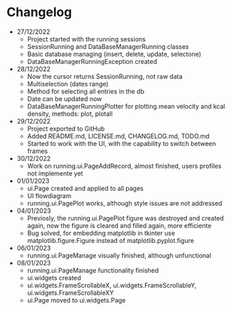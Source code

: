 # Changelog
+ 27/12/2022
  - Project started with the running sessions
  - SessionRunning and DataBaseManagerRunning classes
  - Basic database managing (insert, delete, update, selectone)
  - DataBaseManagerRunningException created
+ 28/12/2022
  - Now the cursor returns SessionRunning, not raw data
  - Multiselection (dates range)
  - Method for selecting all entries in the db
  - Date can be updated now
  - DataBaseManagerRunningPlotter for plotting mean velocity and kcal density, methods: plot, plotall
+ 29/12/2022
  - Project exported to GitHub
  - Added README.md, LICENSE.md, CHANGELOG.md, TODO.md
  - Started to work with the UI, with the capability to switch between frames
+ 30/12/2022
  - Work on running.ui.PageAddRecord, almost finished, users profiles not implemente yet
+ 01/01/2023
  - ui.Page created and applied to all pages
  - UI flowdiagram
  - running.ui.PagePlot works, although style issues are not addressed
+ 04/01/2023
  - Previosly, the running.ui.PagePlot figure was destroyed and created again, now the figure is cleared and filled again, more efficiente
  - Bug solved, for embedding matplotlib in tkinter use matplotlib.figure.Figure instead of matplotlib.pyplot.figure
+ 06/01/2023
  - running.ui.PageManage visually finished, although unfunctional
+ 08/01/2023
  - running.ui.PageManage functionality finished
  - ui.widgets created
  - ui.widgets.FrameScrollableX, ui.widgets.FrameScrollableY, ui.widgets.FrameScrollableXY
  - ui.Page moved to ui.widgets.Page